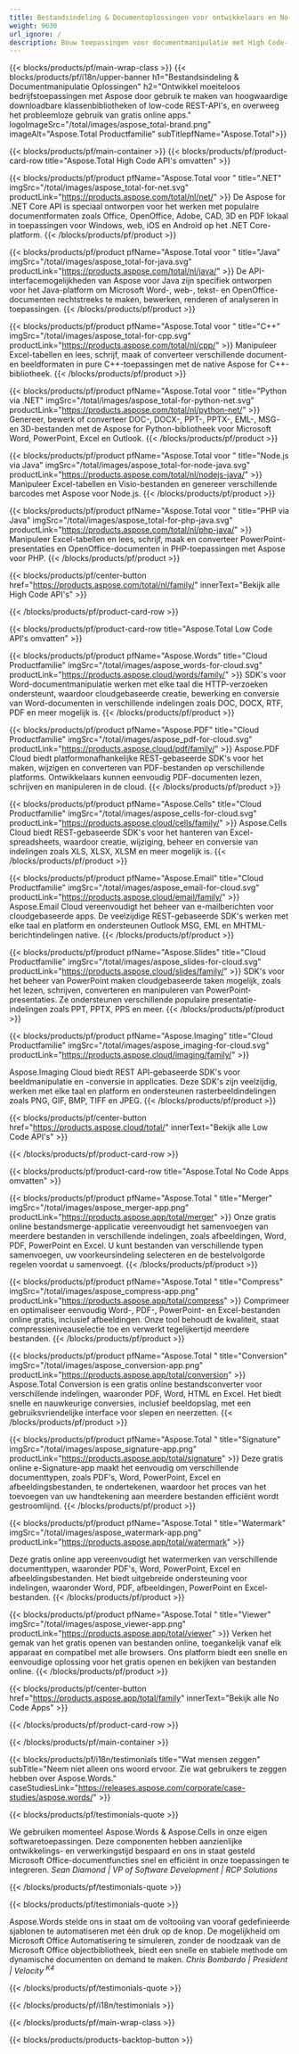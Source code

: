```yaml
---
title: Bestandsindeling & Documentoplossingen voor ontwikkelaars en No-Coders 
weight: 9630
url_ignore: /
description: Bouw toepassingen voor documentmanipulatie met High Code- of Low Code-API's, of gebruik eenvoudig cross-platform apps om 100+ bestandsindelingen te bekijken, vergelijken, inspecteren of converteren. Verken Aspose, de toonaangevende aanbieder van API's voor documentverwerking en softwareoplossingen.
---
```


{{< blocks/products/pf/main-wrap-class >}}
{{< blocks/products/pf/i18n/upper-banner h1="Bestandsindeling & Documentmanipulatie Oplossingen" h2="Ontwikkel moeiteloos bedrijfstoepassingen met Aspose door gebruik te maken van hoogwaardige downloadbare klassenbibliotheken of low-code REST-API's, en overweeg het probleemloze gebruik van gratis online apps." logoImageSrc="/total/images/aspose_total-brand.png" imageAlt="Aspose.Total Productfamilie" subTitlepfName="Aspose.Total">}}

{{< blocks/products/pf/main-container >}}
{{< blocks/products/pf/product-card-row title="Aspose.Total High Code API's omvatten" >}}

{{< blocks/products/pf/product pfName="Aspose.Total voor " title=".NET" imgSrc="/total/images/aspose_total-for-net.svg" productLink="https://products.aspose.com/total/nl/net/" >}}
De Aspose for .NET Core API is speciaal ontworpen voor het werken met populaire documentformaten zoals Office, OpenOffice, Adobe, CAD, 3D en PDF lokaal in toepassingen voor Windows, web, iOS en Android op het .NET Core-platform.
{{< /blocks/products/pf/product >}}

{{< blocks/products/pf/product pfName="Aspose.Total voor " title="Java" imgSrc="/total/images/aspose_total-for-java.svg" productLink="https://products.aspose.com/total/nl/java/" >}}
De API-interfacemogelijkheden van Aspose voor Java zijn specifiek ontworpen voor het Java-platform om Microsoft Word-, web-, tekst- en OpenOffice-documenten rechtstreeks te maken, bewerken, renderen of analyseren in toepassingen.
{{< /blocks/products/pf/product >}}

{{< blocks/products/pf/product pfName="Aspose.Total voor " title="C++" imgSrc="/total/images/aspose_total-for-cpp.svg" productLink="https://products.aspose.com/total/nl/cpp/" >}}
Manipuleer Excel-tabellen en lees, schrijf, maak of converteer verschillende document- en beeldformaten in pure C++-toepassingen met de native Aspose for C++-bibliotheek.
{{< /blocks/products/pf/product >}}

{{< blocks/products/pf/product pfName="Aspose.Total voor " title="Python via .NET" imgSrc="/total/images/aspose_total-for-python-net.svg" productLink="https://products.aspose.com/total/nl/python-net/" >}}
Genereer, bewerk of converteer DOC-, DOCX-, PPT-, PPTX-, EML-, MSG- en 3D-bestanden met de Aspose for Python-bibliotheek voor Microsoft Word, PowerPoint, Excel en Outlook.
{{< /blocks/products/pf/product >}}

{{< blocks/products/pf/product pfName="Aspose.Total voor " title="Node.js via Java" imgSrc="/total/images/aspose_total-for-node-java.svg" productLink="https://products.aspose.com/total/nl/nodejs-java/" >}}
Manipuleer Excel-tabellen en Visio-bestanden en genereer verschillende barcodes met Aspose voor Node.js.
{{< /blocks/products/pf/product >}}

{{< blocks/products/pf/product pfName="Aspose.Total voor " title="PHP via Java" imgSrc="/total/images/aspose_total-for-php-java.svg" productLink="https://products.aspose.com/total/nl/php-java/" >}}
Manipuleer Excel-tabellen en lees, schrijf, maak en converteer PowerPoint-presentaties en OpenOffice-documenten in PHP-toepassingen met Aspose voor PHP.
{{< /blocks/products/pf/product >}}

{{< blocks/products/pf/center-button href="https://products.aspose.com/total/nl/family/" innerText="Bekijk alle High Code API's" >}}

{{< /blocks/products/pf/product-card-row >}}

{{< blocks/products/pf/product-card-row title="Aspose.Total Low Code API's omvatten" >}}

{{< blocks/products/pf/product pfName="Aspose.Words" title="Cloud Productfamilie" imgSrc="/total/images/aspose_words-for-cloud.svg" productLink="https://products.aspose.cloud/words/family/" >}}
SDK's voor Word-documentmanipulatie werken met elke taal die HTTP-verzoeken ondersteunt, waardoor cloudgebaseerde creatie, bewerking en conversie van Word-documenten in verschillende indelingen zoals DOC, DOCX, RTF, PDF en meer mogelijk is.
{{< /blocks/products/pf/product >}}

{{< blocks/products/pf/product pfName="Aspose.PDF" title="Cloud Productfamilie" imgSrc="/total/images/aspose_pdf-for-cloud.svg" productLink="https://products.aspose.cloud/pdf/family/" >}}
Aspose.PDF Cloud biedt platformonafhankelijke REST-gebaseerde SDK's voor het maken, wijzigen en converteren van PDF-bestanden op verschillende platforms. Ontwikkelaars kunnen eenvoudig PDF-documenten lezen, schrijven en manipuleren in de cloud.
{{< /blocks/products/pf/product >}}

{{< blocks/products/pf/product pfName="Aspose.Cells" title="Cloud Productfamilie" imgSrc="/total/images/aspose_cells-for-cloud.svg" productLink="https://products.aspose.cloud/cells/family/" >}}
Aspose.Cells Cloud biedt REST-gebaseerde SDK's voor het hanteren van Excel-spreadsheets, waardoor creatie, wijziging, beheer en conversie van indelingen zoals XLS, XLSX, XLSM en meer mogelijk is.
{{< /blocks/products/pf/product >}}

{{< blocks/products/pf/product pfName="Aspose.Email" title="Cloud Productfamilie" imgSrc="/total/images/aspose_email-for-cloud.svg" productLink="https://products.aspose.cloud/email/family/" >}}
Aspose.Email Cloud vereenvoudigt het beheer van e-mailberichten voor cloudgebaseerde apps. De veelzijdige REST-gebaseerde SDK's werken met elke taal en platform en ondersteunen Outlook MSG, EML en MHTML-berichtindelingen native.
{{< /blocks/products/pf/product >}}

{{< blocks/products/pf/product pfName="Aspose.Slides" title="Cloud Productfamilie" imgSrc="/total/images/aspose_slides-for-cloud.svg" productLink="https://products.aspose.cloud/slides/family/" >}}
SDK's voor het beheer van PowerPoint maken cloudgebaseerde taken mogelijk, zoals het lezen, schrijven, converteren en manipuleren van PowerPoint-presentaties. Ze ondersteunen verschillende populaire presentatie-indelingen zoals PPT, PPTX, PPS en meer.
{{< /blocks/products/pf/product >}}

{{< blocks/products/pf/product pfName="Aspose.Imaging" title="Cloud Productfamilie" imgSrc="/total/images/aspose_imaging-for-cloud.svg" productLink="https://products.aspose.cloud/imaging/family/" >}}

Aspose.Imaging Cloud biedt REST API-gebaseerde SDK's voor beeldmanipulatie en -conversie in applicaties. Deze SDK's zijn veelzijdig, werken met elke taal en platform en ondersteunen rasterbeeldindelingen zoals PNG, GIF, BMP, TIFF en JPEG.
{{< /blocks/products/pf/product >}}

{{< blocks/products/pf/center-button href="https://products.aspose.cloud/total/" innerText="Bekijk alle Low Code API's" >}}

{{< /blocks/products/pf/product-card-row >}}

{{< blocks/products/pf/product-card-row title="Aspose.Total No Code Apps omvatten" >}}

{{< blocks/products/pf/product pfName="Aspose.Total " title="Merger" imgSrc="/total/images/aspose_merger-app.png" productLink="https://products.aspose.app/total/merger" >}}
Onze gratis online bestandsmerge-applicatie vereenvoudigt het samenvoegen van meerdere bestanden in verschillende indelingen, zoals afbeeldingen, Word, PDF, PowerPoint en Excel. U kunt bestanden van verschillende typen samenvoegen, uw voorkeursindeling selecteren en de bestelvolgorde regelen voordat u samenvoegt.
{{< /blocks/products/pf/product >}}

{{< blocks/products/pf/product pfName="Aspose.Total " title="Compress" imgSrc="/total/images/aspose_compress-app.png" productLink="https://products.aspose.app/total/compress" >}}
Comprimeer en optimaliseer eenvoudig Word-, PDF-, PowerPoint- en Excel-bestanden online gratis, inclusief afbeeldingen. Onze tool behoudt de kwaliteit, staat compressieniveauselectie toe en verwerkt tegelijkertijd meerdere bestanden.
{{< /blocks/products/pf/product >}}

{{< blocks/products/pf/product pfName="Aspose.Total " title="Conversion" imgSrc="/total/images/aspose_conversion-app.png" productLink="https://products.aspose.app/total/conversion" >}}
Aspose.Total Conversion is een gratis online bestandsconverter voor verschillende indelingen, waaronder PDF, Word, HTML en Excel. Het biedt snelle en nauwkeurige conversies, inclusief beeldopslag, met een gebruiksvriendelijke interface voor slepen en neerzetten.
{{< /blocks/products/pf/product >}}

{{< blocks/products/pf/product pfName="Aspose.Total " title="Signature" imgSrc="/total/images/aspose_signature-app.png" productLink="https://products.aspose.app/total/signature" >}}
Deze gratis online e-Signature-app maakt het eenvoudig om verschillende documenttypen, zoals PDF's, Word, PowerPoint, Excel en afbeeldingsbestanden, te ondertekenen, waardoor het proces van het toevoegen van uw handtekening aan meerdere bestanden efficiënt wordt gestroomlijnd.
{{< /blocks/products/pf/product >}}

{{< blocks/products/pf/product pfName="Aspose.Total " title="Watermark" imgSrc="/total/images/aspose_watermark-app.png" productLink="https://products.aspose.app/total/watermark" >}}

Deze gratis online app vereenvoudigt het watermerken van verschillende documenttypen, waaronder PDF's, Word, PowerPoint, Excel en afbeeldingsbestanden. Het biedt uitgebreide ondersteuning voor indelingen, waaronder Word, PDF, afbeeldingen, PowerPoint en Excel-bestanden.
{{< /blocks/products/pf/product >}}

{{< blocks/products/pf/product pfName="Aspose.Total " title="Viewer" imgSrc="/total/images/aspose_viewer-app.png" productLink="https://products.aspose.app/total/viewer" >}}
Verken het gemak van het gratis openen van bestanden online, toegankelijk vanaf elk apparaat en compatibel met alle browsers. Ons platform biedt een snelle en eenvoudige oplossing voor het gratis openen en bekijken van bestanden online.
{{< /blocks/products/pf/product >}}

{{< blocks/products/pf/center-button href="https://products.aspose.app/total/family" innerText="Bekijk alle No Code Apps" >}}

{{< /blocks/products/pf/product-card-row >}}

{{< /blocks/products/pf/main-container >}}

{{< blocks/products/pf/i18n/testimonials title="Wat mensen zeggen" subTitle="Neem niet alleen ons woord ervoor. Zie wat gebruikers te zeggen hebben over Aspose.Words." caseStudiesLink="https://releases.aspose.com/corporate/case-studies/aspose.words/" >}}

{{< blocks/products/pf/testimonials-quote >}}
<p class="first">
 We gebruiken momenteel Aspose.Words &amp; Aspose.Cells in onze eigen softwaretoepassingen. Deze componenten hebben aanzienlijke ontwikkelings- en verwerkingstijd bespaard en ons in staat gesteld Microsoft Office-documentfuncties snel en efficiënt in onze toepassingen te integreren.
 <em>
  Sean Diamond | VP of Software Development | RCP Solutions
 </em>
</p>

{{< /blocks/products/pf/testimonials-quote >}}

{{< blocks/products/pf/testimonials-quote >}}
<p class="second">
 Aspose.Words stelde ons in staat om de voltooiing van vooraf gedefinieerde sjablonen te automatiseren met één druk op de knop. De mogelijkheid om Microsoft Office Automatisering te simuleren, zonder de noodzaak van de Microsoft Office objectbibliotheek, biedt een snelle en stabiele methode om dynamische documenten on demand te maken.
 <em>
  Chris Bombardo | President | Velocity
  <sup>
   K4
  </sup>
 </em>
</p>

{{< /blocks/products/pf/testimonials-quote >}}

{{< /blocks/products/pf/i18n/testimonials >}}

{{< /blocks/products/pf/main-wrap-class >}}

{{< blocks/products/products-backtop-button >}}

